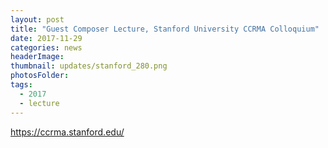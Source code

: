 ```yaml
---
layout: post
title: "Guest Composer Lecture, Stanford University CCRMA Colloquium"
date: 2017-11-29
categories: news
headerImage:
thumbnail: updates/stanford_280.png
photosFolder:
tags:
  - 2017
  - lecture
---
```


https://ccrma.stanford.edu/
